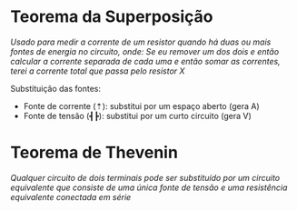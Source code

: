 # Teorema da Superposição

*Usado para medir a corrente de um resistor quando há duas ou mais fontes de energia no circuito, onde: Se eu remover um dos dois e então calcular a corrente separada de cada uma e então somar as correntes, terei a corrente total que passa pelo resistor X*

Substituição das fontes:
 - Fonte de corrente (⇡): substitui por um espaço aberto (gera A)
 - Fonte de tensão (┫┣): substitui por um curto circuito (gera V)

 # Teorema de Thevenin

*Qualquer circuito de dois terminais pode ser substituído por um circuito equivalente que consiste de uma única fonte de tensão e uma resistência equivalente conectada em série*